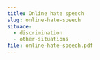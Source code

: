 ```yaml
---
title: Online hate speech
slug: online-hate-speech
situace:
  - discrimination
  - other-situations
file: online-hate-speech.pdf
---
```

